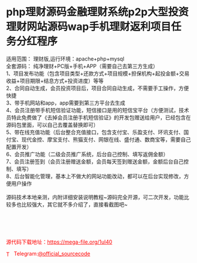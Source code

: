 # php理财源码金融理财系统p2p大型投资理财网站源码wap手机理财返利项目任务分红程序

适用范围： 理财版,运行环境：apache+php+mysql<br>全套源码： 纯净理财+PC版+手机+APP（需要自己去第三方生成）<br>1、项目发布功能（包含项目类型+还款方式+项目规模+担保机构+起投金额+交易收益+项目期限+结息方式+投资进度）等等<br>2、合同自动生成，会员投资项目后，项目合同自动生成，不需要手工操作，方便快捷<br>3、带手机网站和app，app需要到第三方平台去生成<br>4、会员注册带手机短信验证功能，短信接口是用的短信宝平台（方便测试，技术员特此免费做了《去掉会员注册手机短信验证》的开发包赠送给用户，已经包含在源码包里面，可以自己去覆盖替换即可）<br>5、带在线充值功能（后台整合充值接口，包含支付宝、乐盈支付、环讯支付、国付宝、现代金控、摩宝支付、熊猫支付、网银在线、盛付通、数商宝等，需要自己配置开发）<br>6、会员推广功能（二级会员推广系统，后台自己控制、填写返佣金额）<br>7、会员注册签到（会员注册赠送金额，会员每天签到赠送金额，金额后台自己控制、填写）<br>8、后台智能化管理，基本上不做大的网站功能改动，都可以在后台实现修改，方便用户操作<br><br>源码技术本地亲测，内附详细安装说明教程~源码完全开源，可二次开发，功能比较多也比较强大，其它就不多介绍了，直接看截图吧~<br><br> <br> <br><br>


<p style="color: red;">源代码下载地址：<a href="https://mega-file.org/1ul40" style="color: red;">https://mega-file.org/1ul40</a></p><p style="color: red;"><img src="https://cdn-icons-png.flaticon.com/512/2111/2111646.png" alt="Telegram Icon" style="width: 16px; vertical-align: middle; margin-right: 5px;">Telegram:<a href="https://t.me/official_sourcecode" style="color: red;">@official_sourcecode</a></p>
